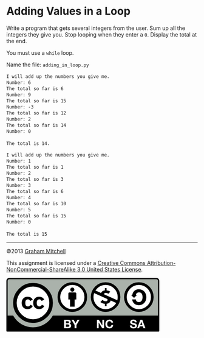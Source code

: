 # Adding Values in a Loop

Write a program that gets several integers from the user. Sum
up all the integers they give you. Stop looping when they enter a `0`.
Display the total at the end.

You must use a `while` loop.

Name the file: `adding_in_loop.py`
```
I will add up the numbers you give me.
Number: 6
The total so far is 6
Number: 9
The total so far is 15
Number: -3
The total so far is 12
Number: 2
The total so far is 14
Number: 0

The total is 14.
```

```
I will add up the numbers you give me.
Number: 1
The total so far is 1
Number: 2
The total so far is 3
Number: 3
The total so far is 6
Number: 4
The total so far is 10
Number: 5
The total so far is 15
Number: 0

The total is 15
```

---


©2013 [Graham Mitchell](https://programmingbydoing.com/)


This assignment is licensed under a
[Creative Commons Attribution-NonCommercial-ShareAlike 3.0 United States License](https://creativecommons.org/licenses/by-nc-sa/3.0/us/deed.en_US).  

![Creative Commons License](images/by-nc-sa.png)
